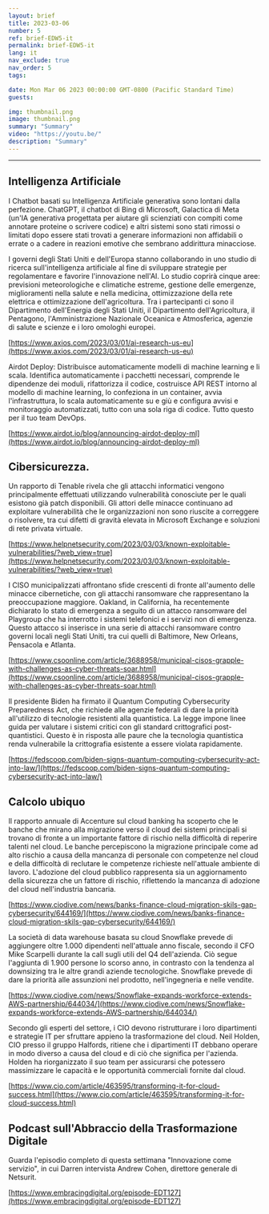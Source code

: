 ```yaml
---
layout: brief
title: 2023-03-06
number: 5
ref: brief-EDW5-it
permalink: brief-EDW5-it
lang: it
nav_exclude: true
nav_order: 5
tags:

date: Mon Mar 06 2023 00:00:00 GMT-0800 (Pacific Standard Time)
guests:

img: thumbnail.png
image: thumbnail.png
summary: "Summary"
video: "https://youtu.be/"
description: "Summary"
---
```






---

## Intelligenza Artificiale

I Chatbot basati su Intelligenza Artificiale generativa sono lontani dalla perfezione. ChatGPT, il chatbot di Bing di Microsoft, Galactica di Meta (un'IA generativa progettata per aiutare gli scienziati con compiti come annotare proteine o scrivere codice) e altri sistemi sono stati rimossi o limitati dopo essere stati trovati a generare informazioni non affidabili o errate o a cadere in reazioni emotive che sembrano addirittura minacciose.

I governi degli Stati Uniti e dell'Europa stanno collaborando in uno studio di ricerca sull'intelligenza artificiale al fine di sviluppare strategie per regolamentare e favorire l'innovazione nell'AI. Lo studio coprirà cinque aree: previsioni meteorologiche e climatiche estreme, gestione delle emergenze, miglioramenti nella salute e nella medicina, ottimizzazione della rete elettrica e ottimizzazione dell'agricoltura. Tra i partecipanti ci sono il Dipartimento dell'Energia degli Stati Uniti, il Dipartimento dell'Agricoltura, il Pentagono, l'Amministrazione Nazionale Oceanica e Atmosferica, agenzie di salute e scienze e i loro omologhi europei.

[https://www.axios.com/2023/03/01/ai-research-us-eu](https://www.axios.com/2023/03/01/ai-research-us-eu)

Airdot Deploy: Distribuisce automaticamente modelli di machine learning e li scala. Identifica automaticamente i pacchetti necessari, comprende le dipendenze dei moduli, rifattorizza il codice, costruisce API REST intorno al modello di machine learning, lo confeziona in un container, avvia l'infrastruttura, lo scala automaticamente su e giù e configura avvisi e monitoraggio automatizzati, tutto con una sola riga di codice. Tutto questo per il tuo team DevOps.

[https://www.airdot.io/blog/announcing-airdot-deploy-ml](https://www.airdot.io/blog/announcing-airdot-deploy-ml)

## Cibersicurezza.

Un rapporto di Tenable rivela che gli attacchi informatici vengono principalmente effettuati utilizzando vulnerabilità conosciute per le quali esistono già patch disponibili. Gli attori delle minacce continuano ad exploitare vulnerabilità che le organizzazioni non sono riuscite a correggere o risolvere, tra cui difetti di gravità elevata in Microsoft Exchange e soluzioni di rete privata virtuale.

[https://www.helpnetsecurity.com/2023/03/03/known-exploitable-vulnerabilities/?web_view=true](https://www.helpnetsecurity.com/2023/03/03/known-exploitable-vulnerabilities/?web_view=true)

I CISO municipalizzati affrontano sfide crescenti di fronte all'aumento delle minacce cibernetiche, con gli attacchi ransomware che rappresentano la preoccupazione maggiore. Oakland, in California, ha recentemente dichiarato lo stato di emergenza a seguito di un attacco ransomware del Playgroup che ha interrotto i sistemi telefonici e i servizi non di emergenza. Questo attacco si inserisce in una serie di attacchi ransomware contro governi locali negli Stati Uniti, tra cui quelli di Baltimore, New Orleans, Pensacola e Atlanta.

[https://www.csoonline.com/article/3688958/municipal-cisos-grapple-with-challenges-as-cyber-threats-soar.html](https://www.csoonline.com/article/3688958/municipal-cisos-grapple-with-challenges-as-cyber-threats-soar.html)

Il presidente Biden ha firmato il Quantum Computing Cybersecurity Preparedness Act, che richiede alle agenzie federali di dare la priorità all'utilizzo di tecnologie resistenti alla quantistica. La legge impone linee guida per valutare i sistemi critici con gli standard crittografici post-quantistici. Questo è in risposta alle paure che la tecnologia quantistica renda vulnerabile la crittografia esistente a essere violata rapidamente.

[https://fedscoop.com/biden-signs-quantum-computing-cybersecurity-act-into-law/](https://fedscoop.com/biden-signs-quantum-computing-cybersecurity-act-into-law/)

## Calcolo ubiquo

Il rapporto annuale di Accenture sul cloud banking ha scoperto che le banche che mirano alla migrazione verso il cloud dei sistemi principali si trovano di fronte a un importante fattore di rischio nella difficoltà di reperire talenti nel cloud. Le banche percepiscono la migrazione principale come ad alto rischio a causa della mancanza di personale con competenze nel cloud e della difficoltà di reclutare le competenze richieste nell'attuale ambiente di lavoro. L'adozione del cloud pubblico rappresenta sia un aggiornamento della sicurezza che un fattore di rischio, riflettendo la mancanza di adozione del cloud nell'industria bancaria.

[https://www.ciodive.com/news/banks-finance-cloud-migration-skils-gap-cybersecurity/644169/](https://www.ciodive.com/news/banks-finance-cloud-migration-skils-gap-cybersecurity/644169/)

La società di data warehouse basata su cloud Snowflake prevede di aggiungere oltre 1.000 dipendenti nell'attuale anno fiscale, secondo il CFO Mike Scarpelli durante la call sugli utili del Q4 dell'azienda. Ciò segue l'aggiunta di 1.900 persone lo scorso anno, in contrasto con la tendenza al downsizing tra le altre grandi aziende tecnologiche. Snowflake prevede di dare la priorità alle assunzioni nel prodotto, nell'ingegneria e nelle vendite.

[https://www.ciodive.com/news/Snowflake-expands-workforce-extends-AWS-partnership/644034/](https://www.ciodive.com/news/Snowflake-expands-workforce-extends-AWS-partnership/644034/)

Secondo gli esperti del settore, i CIO devono ristrutturare i loro dipartimenti e strategie IT per sfruttare appieno la trasformazione del cloud. Neil Holden, CIO presso il gruppo Halfords, ritiene che i dipartimenti IT debbano operare in modo diverso a causa del cloud e di ciò che significa per l'azienda. Holden ha riorganizzato il suo team per assicurarsi che potessero massimizzare le capacità e le opportunità commerciali fornite dal cloud.

[https://www.cio.com/article/463595/transforming-it-for-cloud-success.html](https://www.cio.com/article/463595/transforming-it-for-cloud-success.html)

## Podcast sull'Abbraccio della Trasformazione Digitale

Guarda l'episodio completo di questa settimana "Innovazione come servizio", in cui Darren intervista Andrew Cohen, direttore generale di Netsurit.

[https://www.embracingdigital.org/episode-EDT127](https://www.embracingdigital.org/episode-EDT127)


